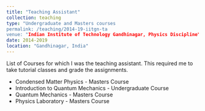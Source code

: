 ```yaml
---
title: "Teaching Assistant"
collection: teaching
type: "Undergraduate and Masters courses
permalink: /teaching/2014-19-iitgn-ta
venue: "Indian Institute of Technology Gandhinagar, Physics Discipline"
date: 2014-2019
location: "Gandhinagar, India"
---
```

List of Courses for which I was the teaching assistant. This required me to take tutorial classes and grade the assignments. 

* Condensed Matter Physics - Masters Course 
* Introduction to Quantum Mechanics - Undergraduate Course
* Quantum Mechanics - Masters Course
* Physics Laboratory - Masters Course
